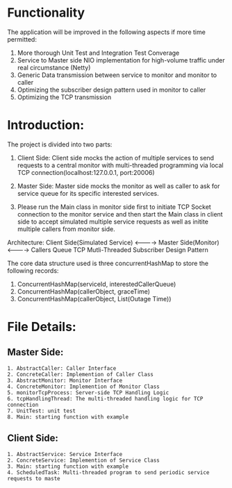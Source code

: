 # Functionality
The application will be improved in the following aspects if more time permitted:
1. More thorough Unit Test and Integration Test Converage
2. Service to Master side NIO implementation for high-volume traffic under real circumstance (Netty)
3. Generic Data transmission between service to monitor and monitor to caller
4. Optimizing the subscriber design pattern used in monitor to caller
5. Optimizing the TCP transmission 

# Introduction:
The project is divided into two parts:
1. Client Side: Client side mocks the action of multiple services to send requests to a central monitor with multi-threaded programming via local TCP connection(localhost:127.0.0.1, port:20006)

2. Master Side: Master side mocks the monitor as well as caller to ask for service queue for its specific interested services.

3. Please run the Main class in monitor side first to initiate TCP Socket connection to the monitor service and then start the Main class in client side to accept simulated multiple service requests as well as initite multiple callers from monitor side.

Architecture:
Client Side(Simulated Service)   <---->      Master Side(Monitor)       <---->        Callers  Queue                                             TCP Mutli-Threaded                Subscriber Design Pattern


The core data structure used is three concurrentHashMap to store the following records:
1. ConcurrentHashMap(serviceId, interestedCallerQueue)
2. ConcurrentHashMap(callerObject, graceTime)
3. ConcurrentHashMap(callerObject, List(Outage Time))

# File Details:
## Master Side:
    1. AbstractCaller: Caller Interface
    2. ConcreteCaller: Implemention of Caller Class
    3. AbstractMonitor: Monitor Interface
    4. ConcreteMonitor: Implemention of Monitor Class
    5. monitorTcpProcess: Server-side TCP Handling Logic
    6. tcpHandlingThread: The multi-threaded handling logic for TCP connection
    7. UnitTest: unit test
    8. Main: starting function with example

## Client Side:
    1. AbstractService: Service Interface
    2. ConcreteService: Implemention of Service Class
    3. Main: starting function with example
    4. ScheduledTask: Multi-threaded program to send periodic service requests to maste
